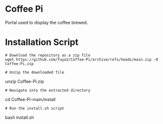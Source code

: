 # Coffee Pi
 Portal used to display the coffee brewed.

# Installation Script
```
# Download the repository as a zip file
wget https://github.com/fuyo2/Coffee-Pi/archive/refs/heads/main.zip -O Coffee-Pi.zip

# Unzip the downloaded file
```
unzip Coffee-Pi.zip
```
# Navigate into the extracted directory
```
cd Coffee-Pi-main/install
```
# Run the install.sh script
```
bash install.sh
```
